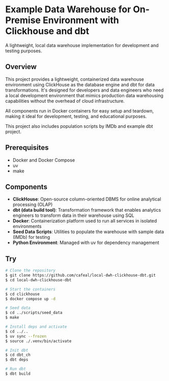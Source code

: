 # Example Data Warehouse for On-Premise Environment with Clickhouse and dbt

A lightweight, local data warehouse implementation for development and testing purposes.

## Overview

This project provides a lightweight, containerized data warehouse environment using ClickHouse as the database engine and dbt for data transformations.
It's designed for developers and data engineers who need a local development environment that mimics production data warehousing capabilities without the overhead of cloud infrastructure.

All components run in Docker containers for easy setup and teardown, making it ideal for development, testing, and educational purposes.

This project also includes population scripts by IMDb and example dbt project.

## Prerequisites

- Docker and Docker Compose
- uv
- make

## Components
- **ClickHouse**: Open-source column-oriented DBMS for online analytical processing (OLAP)
- **dbt (data build tool)**: Transformation framework that enables analytics engineers to transform data in their warehouse using SQL
- **Docker**: Containerization platform used to run all services in isolated environments
- **Seed Data Scripts**: Utilities to populate the warehouse with sample data (IMDb) for testing
- **Python Environment**: Managed with uv for dependency management

## Try

```bash
# Clone the repository
$ git clone https://github.com/cafeal/local-dwh-clickhouse-dbt.git
$ cd local-dwh-clickhouse-dbt

# Start the containers
$ cd clickhouse
$ docker compose up -d

# Seed data
$ cd ../scripts/seed_data
$ make

# Install deps and activate
$ cd ../..
$ uv sync --frozen
$ source ./.venv/bin/activate

# Init dbt
$ cd dbt_ch
$ dbt deps

# Run dbt
$ dbt build
```
